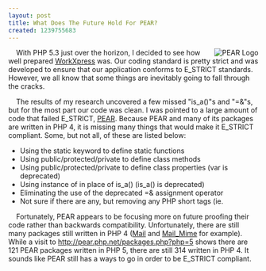 ```yaml
---
layout: post
title: What Does The Future Hold For PEAR?
created: 1239755683
---
```

<a href="http://pear.php.net"><img  alt="PEAR Logo" title="PEAR Logo" src="/sites/default/files/blog/pearlogo.png" style="float: right;" /></a>&nbsp;&nbsp;&nbsp; With PHP 5.3 just over the horizon, I decided to see how well prepared <a href="http://www.workxpress.com">WorkXpress</a> was.   Our coding standard is pretty strict and was developed to ensure that our application conforms to E_STRICT standards.  However, we all know that some things are inevitably going to fall through the cracks.

&nbsp;&nbsp;&nbsp; The results of my research uncovered a few missed "is_a()"s and "=&amp;"s, but for the most part our code was clean.  I was pointed to a large amount of code that failed E_STRICT, <a href="http://pear.php.net">PEAR</a>.  Because PEAR and many of its packages are written in PHP 4, it is missing many things that would make it E_STRICT compliant.  Some, but not all, of these are listed below:

<ul>
  <li>Using the static keyword to define static functions</li>
  <li>Using public/protected/private to define class methods</li>
  <li>Using public/protected/private to define class properties (var is deprecated)</li>
  <li>Using instance of in place of is_a() (is_a() is deprecated)</li>
  <li>Eliminating the use of the deprecated =&amp; assignment operator</li>
  <li>Not sure if there are any, but removing any PHP short tags (ie. <?) (deprecated)</li>
</ul>

&nbsp;&nbsp;&nbsp; Fortunately, PEAR appears to be focusing more on future proofing their code rather than backwards compatibility.  Unfortunately, there are still many packages still written in PHP 4 (<a href="http://pear.php.net/package/Mail">Mail</a> and <a href="http://pear.php.net/package/Mail_Mime">Mail_Mime</a> for example).  While a visit to <a href="http://pear.php.net/packages.php?php=5">http://pear.php.net/packages.php?php=5</a> shows there are 121 PEAR packages written in PHP 5, there are still 314 written in PHP 4.  It sounds like PEAR still has a ways to go in order to be E_STRICT compliant.
